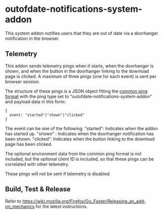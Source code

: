 # outofdate-notifications-system-addon
This system addon notifies users that they are out of date via a doorhanger
notification in the browser.

## Telemetry
This addon sends telemetry pings when it starts, when the doorhanger is shown,
and when the button in the doorhanger linking to the download page is clicked.
A maximum of three pings (one for each event) is sent per browser session.

The structure of these pings is a JSON object fitting the [common ping format](https://gecko.readthedocs.io/en/latest/toolkit/components/telemetry/telemetry/common-ping.html)
with the ping type set to "outofdate-notifications-system-addon" and payload
data in this form:

    {
      event: "started"|"shown"|"clicked"
    }

The event can be one of the following:
"started": Indicates when the addon has started up.
"shown"  : Indicates when the doorhanger notification has been shown.
"clicked": Indicates when the button linking to the download page has been
           clicked.

The optional environment data from the common ping format is not included, but
the optional client ID is included, so that these pings can be correlated with
other telemetry.

These pings will not be sent if telemetry is disabled.

## Build, Test & Release
Refer to https://wiki.mozilla.org/Firefox/Go_Faster/Releasing_an_add-on_mechanics for the latest instructions.
